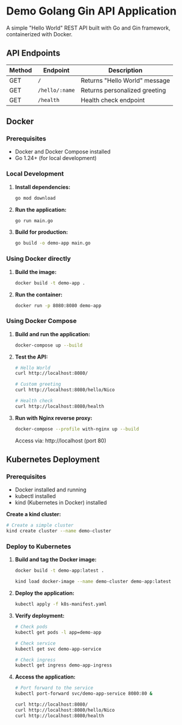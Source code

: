 # Demo Golang Gin API Application

A simple "Hello World" REST API built with Go and Gin framework, containerized with Docker.

## API Endpoints

| Method | Endpoint | Description |
|--------|----------|-------------|
| GET | `/` | Returns "Hello World" message |
| GET | `/hello/:name` | Returns personalized greeting |
| GET | `/health` | Health check endpoint |

## Docker

### Prerequisites

- Docker and Docker Compose installed
- Go 1.24+ (for local development)

### Local Development

1. **Install dependencies:**

   ```bash
   go mod download
   ```

2. **Run the application:**

   ```bash
   go run main.go
   ```

3. **Build for production:**

   ```bash
   go build -o demo-app main.go
   ```

### Using Docker directly

1. **Build the image:**

   ```bash
   docker build -t demo-app .
   ```

2. **Run the container:**

   ```bash
   docker run -p 8080:8080 demo-app
   ```

### Using Docker Compose

1. **Build and run the application:**

   ```bash
   docker-compose up --build
   ```

2. **Test the API:**

   ```bash
   # Hello World
   curl http://localhost:8080/

   # Custom greeting
   curl http://localhost:8080/hello/Nico

   # Health check
   curl http://localhost:8080/health
   ```

3. **Run with Nginx reverse proxy:**

   ```bash
   docker-compose --profile with-nginx up --build
   ```

   Access via: http://localhost (port 80)

## Kubernetes Deployment

### Prerequisites

- Docker installed and running
- kubectl installed
- kind (Kubernetes in Docker) installed

**Create a kind cluster:**

```bash
# Create a simple cluster
kind create cluster --name demo-cluster
```

### Deploy to Kubernetes

1. **Build and tag the Docker image:**

   ```bash
   docker build -t demo-app:latest .
   
   kind load docker-image --name demo-cluster demo-app:latest
   ```

2. **Deploy the application:**

   ```bash
   kubectl apply -f k8s-manifest.yaml
   ```

3. **Verify deployment:**

   ```bash
   # Check pods
   kubectl get pods -l app=demo-app
   
   # Check service
   kubectl get svc demo-app-service
   
   # Check ingress
   kubectl get ingress demo-app-ingress
   ```

4. **Access the application:**

   ```bash
   # Port forward to the service
   kubectl port-forward svc/demo-app-service 8080:80 &
   
   curl http://localhost:8080/
   curl http://localhost:8080/hello/Nico
   curl http://localhost:8080/health
   ```
